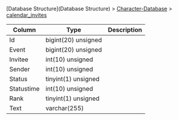[Database Structure](Database Structure) > [Character-Database](Character-Database) > [calendar_invites](calendar_invites)

Column | Type | Description
--- | --- | ---
Id | bigint(20) unsigned | 
Event | bigint(20) unsigned | 
Invitee | int(10) unsigned | 
Sender | int(10) unsigned | 
Status | tinyint(1) unsigned | 
Statustime | int(10) unsigned | 
Rank | tinyint(1) unsigned | 
Text | varchar(255) | 
